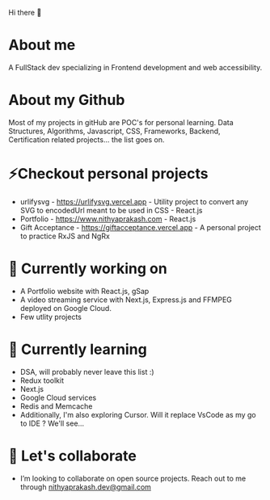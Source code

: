 Hi there 👋

# About me
A FullStack dev specializing in Frontend development and web accessibility.

# About my Github
Most of my projects in gitHub are POC's for personal learning. Data Structures, Algorithms, Javascript, CSS, Frameworks, Backend, Certification related projects... the list goes on.

# ⚡Checkout personal projects
- urlifysvg - https://urlifysvg.vercel.app - Utility project to convert any SVG to encodedUrl meant to be used in CSS - React.js
- Portfolio - https://www.nithyaprakash.com - React.js
- Gift Acceptance - https://giftacceptance.vercel.app - A personal project to practice RxJS and NgRx

# 🔭 Currently working on
- A Portfolio website with React.js, gSap
- A video streaming service with Next.js, Express.js and FFMPEG deployed on Google Cloud.
- Few utlity projects

# 🌱 Currently learning
- DSA, will probably never leave this list :)
- Redux toolkit
- Next.js
- Google Cloud services
- Redis and Memcache
- Additionally, I'm also exploring Cursor. Will it replace VsCode as my go to IDE ? We'll see...

# 👯 Let's collaborate
- I’m looking to collaborate on open source projects. Reach out to me through nithyaprakash.dev@gmail.com

<!--
**Nithyarakash-t/Nithyarakash-t** is a ✨ _special_ ✨ repository because its `README.md` (this file) appears on your GitHub profile.

Here are some ideas to get you started:

- 🔭 I’m currently working on ...
- 🌱 I’m currently learning ...
- 👯 I’m looking to collaborate on ...
- 🤔 I’m looking for help with ...
- 💬 Ask me about ...
- 📫 How to reach me: ...
- 😄 Pronouns: ...
- ⚡ Fun fact: ...
-->
